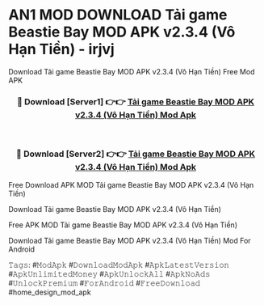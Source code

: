 # AN1 MOD DOWNLOAD Tải game Beastie Bay MOD APK v2.3.4 (Vô Hạn Tiền) - irjvj
Download Tải game Beastie Bay MOD APK v2.3.4 (Vô Hạn Tiền) Free Mod APK

<div align="center">
<h3>🔴 Download [Server1] 👉👉 <a href="https://apk-comot.site?title=Tải_game_Beastie_Bay_MOD_APK_v2.3.4_(Vô_Hạn_Tiền)">Tải game Beastie Bay MOD APK v2.3.4 (Vô Hạn Tiền) Mod Apk</a></h3><br>

<h3>🔴 Download [Server2] 👉👉 <a href="https://apk-comot.site?title=Tải_game_Beastie_Bay_MOD_APK_v2.3.4_(Vô_Hạn_Tiền)">Tải game Beastie Bay MOD APK v2.3.4 (Vô Hạn Tiền) Mod Apk</a></h3>
</div>


Free Download APK MOD Tải game Beastie Bay MOD APK v2.3.4 (Vô Hạn Tiền)

Download Tải game Beastie Bay MOD APK v2.3.4 (Vô Hạn Tiền) 

Free APK MOD Tải game Beastie Bay MOD APK v2.3.4 (Vô Hạn Tiền) 

Download Tải game Beastie Bay MOD APK v2.3.4 (Vô Hạn Tiền) Mod For Android

𝚃𝚊𝚐𝚜: #𝙼𝚘𝚍𝙰𝚙𝚔 #𝙳𝚘𝚠𝚗𝚕𝚘𝚊𝚍𝙼𝚘𝚍𝙰𝚙𝚔 #𝙰𝚙𝚔𝙻𝚊𝚝𝚎𝚜𝚝𝚅𝚎𝚛𝚜𝚒𝚘𝚗 #𝙰𝚙𝚔𝚄𝚗𝚕𝚒𝚖𝚒𝚝𝚎𝚍𝙼𝚘𝚗𝚎𝚢 #𝙰𝚙𝚔𝚄𝚗𝚕𝚘𝚌𝚔𝙰𝚕𝚕 #𝙰𝚙𝚔𝙽𝚘𝙰𝚍𝚜 #𝚄𝚗𝚕𝚘𝚌𝚔𝙿𝚛𝚎𝚖𝚒𝚞𝚖 #𝙵𝚘𝚛𝙰𝚗𝚍𝚛𝚘𝚒𝚍 #𝙵𝚛𝚎𝚎𝙳𝚘𝚠𝚗𝚕𝚘𝚊𝚍 #home_design_mod_apk
